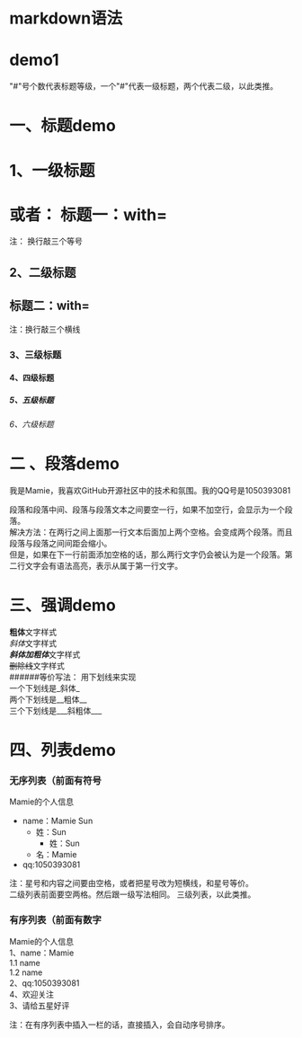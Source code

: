 
# markdown语法

# demo1

"#"号个数代表标题等级，一个"#"代表一级标题，两个代表二级，以此类推。

# 一、标题demo

# 1、一级标题   
或者：  标题一：with=
===         
注： 换行敲三个等号
## 2、二级标题

标题二：with=
---
注：换行敲三个横线
### 3、三级标题
#### 4、四级标题
##### 5、五级标题
###### 6、六级标题


# 二 、段落demo

我是Mamie，我喜欢GitHub开源社区中的技术和氛围。我的QQ号是1050393081

段落和段落中间、段落与段落文本之间要空一行，如果不加空行，会显示为一个段落。  
解决方法：在两行之间上面那一行文本后面加上两个空格。会变成两个段落。而且段落与段落之间间距会缩小。  
但是，如果在下一行前面添加空格的话，那么两行文字仍会被认为是一个段落。第二行文字会有语法高亮，表示从属于第一行文字。

# 三、强调demo

**粗体**文字样式  
*斜体*文字样式  
***斜体加粗体***文字样式  
~~删除线~~文字样式  
######等价写法：  用下划线来实现  
一个下划线是_斜体_  
两个下划线是__粗体__  
三个下划线是___斜粗体___


# 四、列表demo

### 无序列表（前面有符号
Mamie的个人信息
* name：Mamie Sun
  * 姓：Sun
    * 姓：Sun
  * 名：Mamie
* qq:1050393081

注：星号和内容之间要由空格，或者把星号改为短横线，和星号等价。  
二级列表前面要空两格。然后跟一级写法相同。
三级列表，以此类推。


### 有序列表（前面有数字
 
Mamie的个人信息  
1、name：Mamie  
  1.1 name  
  1.2 name  
2、qq:1050393081  
4、欢迎关注  
3、请给五星好评  

注：在有序列表中插入一栏的话，直接插入，会自动序号排序。
